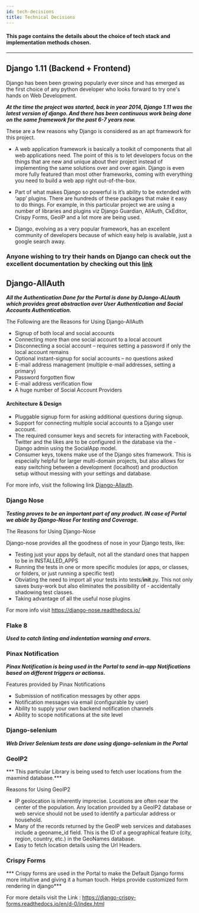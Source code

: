```yaml
---
id: tech-decisions
title: Technical Decisions
---
```


#### This page contains the details about the choice of tech stack and implementation methods chosen.

***
## Django 1.11 (Backend + Frontend)

Django has been been growing popularly ever since and has emerged as the first choice of any python developer who
looks forward to try one's hands on Web Development.

***At the time the project was started, back in year 2014, Django 1.11 was the latest version of django. And there has been continuous work being done on the same framework for the past 6-7 years now.***

These are a few reasons why Django is considered as an apt framework for this project.

- A web application framework is basically a toolkit of components that all web applications need. The point of this is to let developers focus on the things that are new and unique about their project instead of implementing the same solutions over and over again. Django is even more fully featured than most other frameworks, coming with everything you need to build a web app right out-of-the-box.

- Part of what makes Django so powerful is it’s ability to be extended with ‘app’ plugins. There are hundreds of these packages that make it easy to do things. For example, in this particular project we are using a number of libraries and plugins viz Django Guardian, AllAuth, CkEditor, Crispy Forms, GeoIP and a lot more are being used.

- Django, evolving as a very popular framework, has an excellent community of developers because of which easy help is available, just a google search away.


### Anyone wishing to try their hands on Django can check out the excellent documentation by checking out this [link](https://docs.djangoproject.com/en/3.0/)

## Django-AllAuth

***All the Authentication Done for the Portal is done by DJango-ALlauth which provides great abstraction over User Authentication and Social Accounts Authentication.***

The Following are the Reasons for Using Django-AllAuth

- Signup of both local and social accounts
- Connecting more than one social account to a local account
- Disconnecting a social account – requires setting a password if only the local account remains
- Optional instant-signup for social accounts – no questions asked
- E-mail address management (multiple e-mail addresses, setting a primary)
- Password forgotten flow
- E-mail address verification flow
- A huge number of Social Account Providers

#### Architecture & Design

- Pluggable signup form for asking additional questions during signup.
- Support for connecting multiple social accounts to a Django user account.
- The required consumer keys and secrets for interacting with Facebook, Twitter and the likes are to be configured in the database via the -
  Django admin using the SocialApp model.
- Consumer keys, tokens make use of the Django sites framework. This is especially helpful for larger multi-domain projects, but also allows for easy switching between a development (localhost) and production setup without messing with your settings and database.


For more info, visit the following link [Django-Allauth](https://django-allauth.readthedocs.io/en/latest/overview.html).

### Django Nose

***Testing proves to be an important part of any product. IN case of Portal we abide by Django-Nose For testing and Coverage.***

The Reasons for Using Django-Nose

Django-nose provides all the goodness of nose in your Django tests, like:

- Testing just your apps by default, not all the standard ones that happen to be in INSTALLED_APPS
- Running the tests in one or more specific modules (or apps, or classes, or folders, or just running a specific test)
- Obviating the need to import all your tests into tests/__init__.py. This not only saves busy-work but also eliminates the possibility of - accidentally shadowing test classes.
- Taking advantage of all the useful nose plugins

For more info visit https://django-nose.readthedocs.io/

### Flake 8

***Used to catch linting and indentation warning and errors.***

### Pinax Notification

***Pinax Notification is being used in the Portal to send in-app Notifications based on different triggers or actionss.***

Features provided by Pinax Notifications

- Submission of notification messages by other apps
- Notification messages via email (configurable by user)
- Ability to supply your own backend notification channels
- Ability to scope notifications at the site level

### Django-selenium

***Web Driver Selenium tests are done using django-selenium in the Portal***

### GeoIP2

*** This particular Library is being used to fetch user locations from the maxmind database.***

Reasons for Using GeoIP2

- IP geolocation is inherently imprecise. Locations are often near the center of the population. Any location provided by a GeoIP2 database or web service should not be used to identify a particular address or household.
- Many of the records returned by the GeoIP web services and databases include a geoname_id field. This is the ID of a geographical feature (city, region, country, etc.) in the GeoNames database.
- Easy to fetch location details using the Url Headers.

### Crispy Forms

*** Crispy forms are used in the Portal to make the Default Django forms more intuitive and giving it a human touch. Helps provide customized form rendering in django***

For more details visit the Link : https://django-crispy-forms.readthedocs.io/en/d-0/index.html
